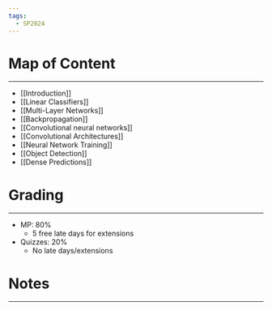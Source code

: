```yaml
---
tags:
  - SP2024
---
```

# Map of Content
---
- [[Introduction]]
- [[Linear Classifiers]]
- [[Multi-Layer Networks]]
- [[Backpropagation]]
- [[Convolutional neural networks]]
- [[Convolutional Architectures]]
- [[Neural Network Training]]
- [[Object Detection]]
- [[Dense Predictions]]
# Grading
---
- MP: 80%
	- 5 free late days for extensions
- Quizzes: 20%
	- No late days/extensions
# Notes
---

